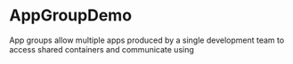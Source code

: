# AppGroupDemo
App groups allow multiple apps produced by a single development team to access shared containers and communicate using
